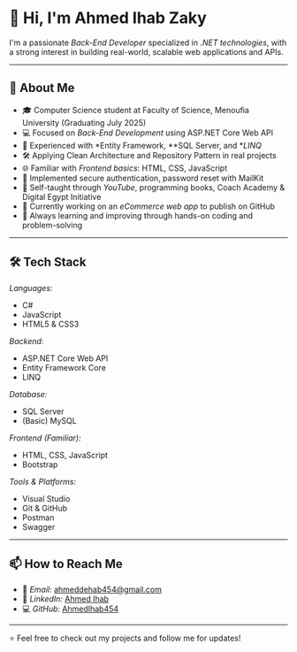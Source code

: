 # 👋 Hi, I'm Ahmed Ihab Zaky

I'm a passionate *Back-End Developer* specialized in *.NET technologies*, with a strong interest in building real-world, scalable web applications and APIs.

---

## 🚀 About Me

- 🎓 Computer Science student at Faculty of Science, Menoufia University (Graduating July 2025)  
- 💻 Focused on *Back-End Development* using ASP.NET Core Web API  
- 🧰 Experienced with *Entity Framework, **SQL Server, and **LINQ*  
- 🛠 Applying Clean Architecture and Repository Pattern in real projects  
- 🌐 Familiar with *Frontend basics*: HTML, CSS, JavaScript  
- 📧 Implemented secure authentication, password reset with MailKit  
- 🧠 Self-taught through *YouTube*, programming books, Coach Academy & Digital Egypt Initiative  
- 🛒 Currently working on an *eCommerce web app* to publish on GitHub  
- 🧠 Always learning and improving through hands-on coding and problem-solving

---

## 🛠 Tech Stack

*Languages:*  
- C#  
- JavaScript  
- HTML5 & CSS3

*Backend:*  
- ASP.NET Core Web API  
- Entity Framework Core  
- LINQ

*Database:*  
- SQL Server  
- (Basic) MySQL

*Frontend (Familiar):*  
- HTML, CSS, JavaScript  
- Bootstrap

*Tools & Platforms:*  
- Visual Studio  
- Git & GitHub  
- Postman  
- Swagger  

---

## 📫 How to Reach Me

- 📧 *Email:* ahmeddehab454@gmail.com  
- 💼 *LinkedIn:* [Ahmed Ihab](https://www.linkedin.com/in/ahmed-ihab-b618ba265)  
- 💻 *GitHub:* [AhmedIhab454](https://github.com/AhmedIhab454)

---

⭐ Feel free to check out my projects and follow me for updates!

<!--
**AhmedIhab454/AhmedIhab454** is a ✨ _special_ ✨ repository because its `README.md` (this file) appears on your GitHub profile.

Here are some ideas to get you started:

- 🔭 I’m currently working on ...
- 🌱 I’m currently learning ...
- 👯 I’m looking to collaborate on ...
- 🤔 I’m looking for help with ...
- 💬 Ask me about ...
- 📫 How to reach me: ...
- 😄 Pronouns: ...
- ⚡ Fun fact: ...
-->
